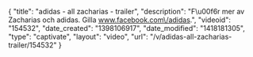 {
    "title": "adidas - all zacharias - trailer",
    "description": "F\u00f6r mer av Zacharias och adidas. Gilla www.facebook.com\/adidas.",
    "videoid": "154532",
    "date_created": "1398106917",
    "date_modified": "1418181305",
    "type": "captivate",
    "layout": "video",
    "url": "\/v\/adidas-all-zacharias-trailer\/154532"
}